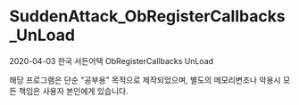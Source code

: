 # SuddenAttack_ObRegisterCallbacks_UnLoad
2020-04-03 한국 서든어택 ObRegisterCallbacks UnLoad

해당 프로그램은 단순 "공부용" 목적으로 제작되었으며, 별도의 메모리변조나 악용시 모든 책임은 사용자 본인에게 있습니다.
